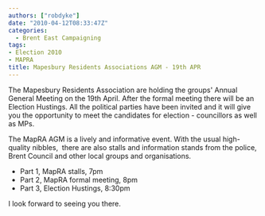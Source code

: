 ```yaml
---
authors: ["robdyke"]
date: "2010-04-12T08:33:47Z"
categories:
  - Brent East Campaigning
tags:
- Election 2010
- MAPRA
title: Mapesbury Residents Associations AGM - 19th APR
---
```

The Mapesbury Residents Association are holding the groups' Annual General Meeting on the 19th April. After the formal meeting there will be an Election Hustings. All the political parties have been invited and it will give you the opportunity to meet the candidates for election - councillors as well as MPs.

The MapRA AGM is a lively and informative event. With the usual high-quality nibbles,  there are also stalls and information stands from the police, Brent Council and other local groups and organisations.

  * Part 1, MapRA stalls, 7pm
  * Part 2, MapRA formal meeting, 8pm
  * Part 3, Election Hustings, 8:30pm

I look forward to seeing you there.